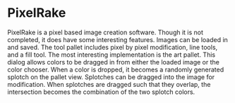 # PixelRake
PixelRake is a pixel based image creation software. Though it is not completed, it does have some interesting features. Images can be loaded in and saved. The tool pallet includes pixel by pixel modification, line tools, and a fill tool. The most interesting implementation is the art pallet. This dialog allows colors to be dragged in from either the loaded image or the color chooser. When a color is dropped, it becomes a randomly generated splotch on the pallet view. Splotches can be dragged into the image for modification. When splotches are dragged such that they overlap, the intersection becomes the combination of the two splotch colors.
